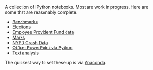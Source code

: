 A collection of iPython notebooks. Most are work in progress. Here are some that are reasonably complete.

- [Benchmarks](http://nbviewer.ipython.org/urls/raw.github.com/sanand0/ipython-notebooks/master/Benchmarks.ipynb)
- [Elections](http://nbviewer.ipython.org/urls/raw.github.com/sanand0/ipython-notebooks/master/Elections.ipynb)
- [Employee Provident Fund data](http://nbviewer.ipython.org/urls/raw.github.com/sanand0/ipython-notebooks/master/EPF.ipynb)
- [Marks](http://nbviewer.ipython.org/urls/raw.github.com/sanand0/ipython-notebooks/master/Marks.ipynb)
- [NYPD Crash Data](http://nbviewer.ipython.org/urls/raw.github.com/sanand0/ipython-notebooks/master/NYPD-Crash.ipynb)
- [Office: PowerPoint via Python](http://nbviewer.ipython.org/urls/raw.github.com/sanand0/ipython-notebooks/master/Office.ipynb)
- [Text analysis](http://nbviewer.ipython.org/urls/raw.github.com/sanand0/ipython-notebooks/master/Text-analysis.ipynb)

The quickest way to set these up is via [Anaconda](http://continuum.io/downloads.html).
